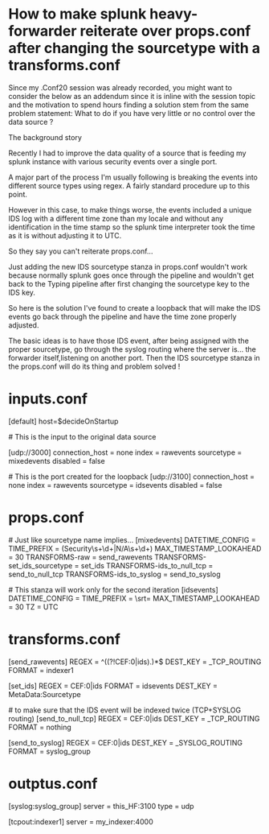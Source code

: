 # How to make splunk heavy-forwarder reiterate over props.conf after changing the sourcetype with a transforms.conf


Since my .Conf20 session was already recorded, you might want to consider the below as an addendum since it is inline with the session topic and the motivation to spend hours finding a solution stem from the same problem statement: What to do if you have very little or no control over the data source ?

The background story

Recently I had to improve the data quality of a source that is feeding my splunk instance with various security events over a single port.

A major part of the process I'm usually following is breaking the events into different source types using regex. A fairly standard procedure up to this point.

However in this case, to make things worse, the events included a unique IDS log with a different time zone than my locale and without any identification in the time stamp so the splunk time interpreter took the time as it is without adjusting it to UTC.

So they say you can't reiterate props.conf...

Just adding the new IDS sourcetype stanza in props.conf wouldn't work because normally splunk goes once through the pipeline and wouldn't get back to the Typing pipeline after first changing the sourcetype key to the IDS key.

So here is the solution I've found to create a loopback that will make the IDS events go back through the pipeline and have the time zone properly adjusted.

The basic ideas is to have those IDS event, after being assigned with the proper sourcetype, go through the syslog routing where the server is... the forwarder itself,listening on another port. Then the IDS sourcetype stanza in the props.conf will do its thing and problem solved !


# inputs.conf

[default]
host=$decideOnStartup

\# This is the input to the original data source

[udp://3000]
connection_host = none
index = rawevents
sourcetype = mixedevents
disabled = false

\# This is the port created for the loopback
[udp://3100]
connection_host = none
index = rawevents
sourcetype = idsevents
disabled = false



# props.conf

\# Just like sourcetype name implies...
[mixedevents]
DATETIME_CONFIG = 
TIME_PREFIX = (Security\s+\d+|N\/A\s+\d+)
MAX_TIMESTAMP_LOOKAHEAD = 30
TRANSFORMS-raw = send_rawevents
TRANSFORMS-set_ids_sourcetype = set_ids
TRANSFORMS-ids_to_null_tcp = send_to_null_tcp
TRANSFORMS-ids_to_syslog = send_to_syslog

\# This stanza will work only for the second iteration
[idsevents]
DATETIME_CONFIG = 
TIME_PREFIX = \srt\=
MAX_TIMESTAMP_LOOKAHEAD = 30
TZ = UTC

# transforms.conf

[send_rawevents]
REGEX = ^((?!CEF\:0\|ids).)*$
DEST_KEY = _TCP_ROUTING
FORMAT = indexer1


[set_ids]
REGEX = CEF\:0\|ids
FORMAT = idsevents
DEST_KEY = MetaData:Sourcetype

\# to make sure that the IDS event will be indexed twice (TCP+SYSLOG routing)
[send_to_null_tcp]
REGEX = CEF\:0\|ids
DEST_KEY = _TCP_ROUTING
FORMAT = nothing


[send_to_syslog]
REGEX = CEF\:0\|ids
DEST_KEY = _SYSLOG_ROUTING
FORMAT = syslog_group

# outptus.conf

[syslog:syslog_group]
server = this_HF:3100
type = udp


[tcpout:indexer1]
server = my_indexer:4000


